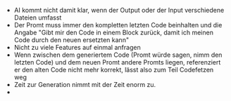 * AI kommt nicht damit klar, wenn der Output oder der Input verschiedene Dateien umfasst
* Der Promt muss immer den kompletten letzten Code beinhalten und die Angabe "Gibt mir den Code in einem Block zurück, damit ich meinen Code durch den neuen ersetzten kann"
* Nicht zu viele Features auf einmal anfragen
* Wenn zwischen dem generiertem Code (Promt würde sagen, nimm den letzten Code) und dem neuen Promt andere Promts liegen, referenziert er den alten Code nicht mehr korrekt, lässt also zum Teil Codefetzen weg
* Zeit zur Generation nimmt mit der Zeit enorm zu.
* 